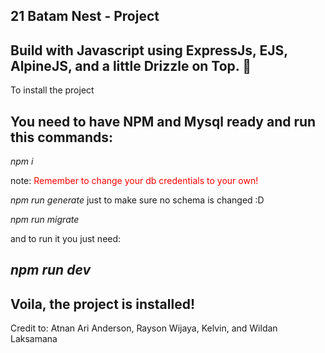 21 Batam Nest - Project
-
Build with Javascript using ExpressJs, EJS, AlpineJS, and a little Drizzle on Top. 🚀
-
To install the project

You need to have NPM and Mysql ready and run this commands:
-
*npm i*

note: <font color="red">Remember to change your db credentials to your own!</font>

*npm run generate* just to make sure no schema is changed :D

*npm run migrate*

and to run it you just need:

*npm run dev*
-
Voila, the project is installed!
-
Credit to: Atnan Ari Anderson, Rayson Wijaya, Kelvin, and Wildan Laksamana
